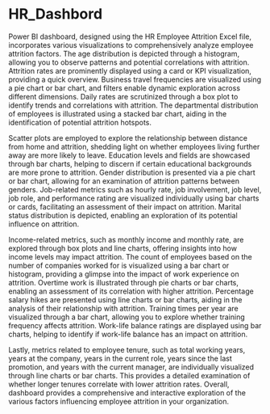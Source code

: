# HR_Dashbord

Power BI dashboard, designed using the HR Employee Attrition Excel file, incorporates various visualizations to comprehensively analyze employee attrition factors. The age distribution is depicted through a histogram, allowing you to observe patterns and potential correlations with attrition. Attrition rates are prominently displayed using a card or KPI visualization, providing a quick overview. Business travel frequencies are visualized using a pie chart or bar chart, and filters enable dynamic exploration across different dimensions. Daily rates are scrutinized through a box plot to identify trends and correlations with attrition. The departmental distribution of employees is illustrated using a stacked bar chart, aiding in the identification of potential attrition hotspots. 

Scatter plots are employed to explore the relationship between distance from home and attrition, shedding light on whether employees living further away are more likely to leave. Education levels and fields are showcased through bar charts, helping to discern if certain educational backgrounds are more prone to attrition. Gender distribution is presented via a pie chart or bar chart, allowing for an examination of attrition patterns between genders. Job-related metrics such as hourly rate, job involvement, job level, job role, and performance rating are visualized individually using bar charts or cards, facilitating an assessment of their impact on attrition. Marital status distribution is depicted, enabling an exploration of its potential influence on attrition.

Income-related metrics, such as monthly income and monthly rate, are explored through box plots and line charts, offering insights into how income levels may impact attrition. The count of employees based on the number of companies worked for is visualized using a bar chart or histogram, providing a glimpse into the impact of work experience on attrition. Overtime work is illustrated through pie charts or bar charts, enabling an assessment of its correlation with higher attrition. Percentage salary hikes are presented using line charts or bar charts, aiding in the analysis of their relationship with attrition. Training times per year are visualized through a bar chart, allowing you to explore whether training frequency affects attrition. Work-life balance ratings are displayed using bar charts, helping to identify if work-life balance has an impact on attrition.

Lastly, metrics related to employee tenure, such as total working years, years at the company, years in the current role, years since the last promotion, and years with the current manager, are individually visualized through line charts or bar charts. This provides a detailed examination of whether longer tenures correlate with lower attrition rates. Overall, dashboard provides a comprehensive and interactive exploration of the various factors influencing employee attrition in your organization.
